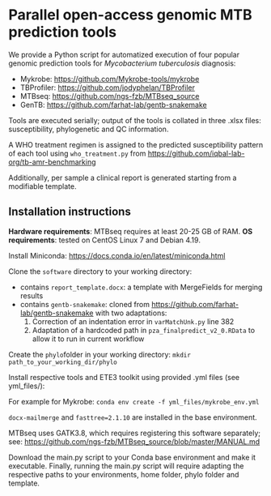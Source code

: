 # Parallel open-access genomic MTB prediction tools

We provide a Python script for automatized execution of four popular genomic prediction tools for *Mycobacterium tuberculosis* diagnosis:
- Mykrobe: https://github.com/Mykrobe-tools/mykrobe
- TBProfiler: https://github.com/jodyphelan/TBProfiler
- MTBseq: https://github.com/ngs-fzb/MTBseq_source
- GenTB: https://github.com/farhat-lab/gentb-snakemake

Tools are executed serially; output of the tools is collated in three .xlsx files: susceptibility, phylogenetic and QC information.

A WHO treatment regimen is assigned to the predicted susceptibility pattern of each tool using `who_treatment.py` from https://github.com/iqbal-lab-org/tb-amr-benchmarking

Additionally, per sample a clinical report is generated starting from a modifiable template.

## Installation instructions

**Hardware requirements**: MTBseq requires at least 20-25 GB of RAM.
**OS requirements**: tested on CentOS Linux 7 and Debian 4.19.

Install Miniconda: https://docs.conda.io/en/latest/miniconda.html

Clone the `software` directory to your working directory:
- contains `report_template.docx`: a template with MergeFields for merging results
- contains `gentb-snakemake`: cloned from https://github.com/farhat-lab/gentb-snakemake with two adaptations:
   1) Correction of an indentation error in `varMatchUnk.py` line 382
   2) Adaptation of a hardcoded path in `pza_finalpredict_v2_0.RData` to allow it to run in current workflow

Create the `phylo`folder in your working directory: `mkdir path_to_your_working_dir/phylo`

Install respective tools and ETE3 toolkit using provided .yml files (see yml_files/):

For example for Mykrobe:
`conda env create -f yml_files/mykrobe_env.yml`

`docx-mailmerge` and `fasttree=2.1.10` are installed in the base environment.

MTBseq uses GATK3.8, which requires registering this software separately; see: https://github.com/ngs-fzb/MTBseq_source/blob/master/MANUAL.md

Download the main.py script to your Conda base environment and make it executable.
Finally, running the main.py script will require adapting the respective paths to your environments, home folder, phylo folder and template.


